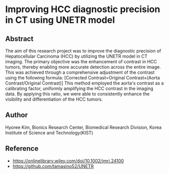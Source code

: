 # Improving HCC diagnostic precision in CT using UNETR model

## Abstract
The aim of this research project was to improve the diagnostic precision of Hepatocellular Carcinoma (HCC) by utilizing the UNETR model in CT imaging. The primary objective was the enhancement of contrast in HCC tumors, thereby enabling more accurate detection across the entire image. This was achieved through a comprehensive adjustment of the contrast using the following formula: 
[Corrected Contrast=Original Contrast×(Aorta Contrast/Original Contrast)]
This method employed the aorta's contrast as a calibrating factor, uniformly amplifying the HCC contrast in the imaging data. By applying this ratio, we were able to consistently enhance the visibility and differentiation of the HCC tumors.

## Author
Hyoree Kim, Bionics Research Center, Biomedical Research Division, Korea Institute of Science and Technology(KIST)

## Reference
- https://onlinelibrary.wiley.com/doi/10.1002/jmri.24100
- https://github.com/tamasino52/UNETR
